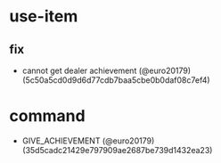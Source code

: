 # use-item

## fix

* cannot get dealer achievement (@euro20179) (5c50a5cd0d9d6d77cdb7baa5cbe0b0daf08c7ef4)


# command

* GIVE_ACHIEVEMENT (@euro20179) (35d5cadc21429e797909ae2687be739d1432ea23)


